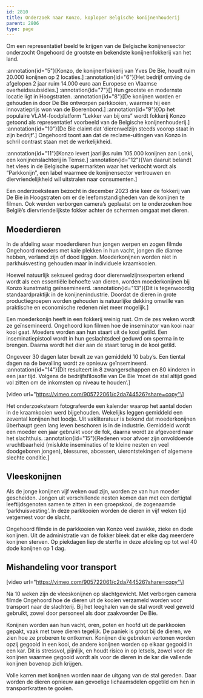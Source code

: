 ```yaml
---
id: 2810
title: Onderzoek naar Konzo, koploper Belgische konijnenhouderij
parent: 2806
type: page
---
```

Om een representatief beeld te krijgen van de Belgische konijnensector onderzocht Ongehoord de grootste en bekendste konijnenfokkerij van het land.

:annotation{id="5"}[Konzo, de konijnenfokkerij van Yves De Bie, houdt ruim 20.000 konijnen op 2 locaties.] :annotation{id="6"}[Het bedrijf ontving de afgelopen 2 jaar ruim 14.000 euro aan Europese en Vlaamse overheidssubsidies.] :annotation{id="7"}[] Hun grootste en modernste locatie ligt in Hoogstraten. :annotation{id="8"}[De konijnen worden er gehouden in door De Bie ontworpen parkkooien, waarmee hij een innovatieprijs won van de Boerenbond.] :annotation{id="9"}[Op het populaire VLAM-foodplatform “Lekker van bij ons” wordt fokkerij Konzo getoond als representatief voorbeeld van de Belgische konijnenhouderij.] :annotation{id="10"}[De Bie claimt dat ‘dierenwelzijn steeds voorop staat in zijn bedrijf’.] Ongehoord toont aan dat de reclame-uitingen van Konzo in schril contrast staan met de werkelijkheid.

:annotation{id="11"}[Konzo levert jaarlijks ruim 105.000 konijnen aan Lonki, een konijnenslachterij in Temse.] :annotation{id="12"}[Van daaruit belandt het vlees in de Belgische supermarkten waar het verkocht wordt als “Parkkonijn”, een label waarmee de konijnensector vertrouwen en diervriendelijkheid wil uitstralen naar consumenten.]

Een onderzoeksteam bezocht in december 2023 drie keer de fokkerij van De Bie in Hoogstraten om er de leefomstandigheden van de konijnen te filmen. Ook werden verborgen camera’s geplaatst om te onderzoeken hoe België’s diervriendelijkste fokker achter de schermen omgaat met dieren.

## Moederdieren

In de afdeling waar moederdieren hun jongen werpen en zogen filmde Ongehoord moeders met kale plekken in hun vacht, jongen die diarree hebben, verlamd zijn of dood liggen. Moederkonijnen worden niet in parkhuisvesting gehouden maar in individuele kraamkooien.

Hoewel natuurlijk seksueel gedrag door dierenwelzijnsexperten erkend wordt als een essentiële behoefte van dieren, worden moederkonijnen bij Konzo kunstmatig geïnsemineerd. :annotation{id="13"}[Dit is tegenwoordig standaardpraktijk in de konijnenindustrie. Doordat de dieren in grote productiegroepen worden gehouden is natuurlijke dekking omwille van praktische en economische redenen niet meer mogelijk.]

Een moederkonijn heeft in een fokkerij weinig rust. Om de zes weken wordt ze geïnsemineerd. Ongehoord kon filmen hoe de inseminator van kooi naar kooi gaat. Moeders worden aan hun staart uit de kooi getild. Een inseminatiepistool wordt in hun geslachtsdeel geduwd om sperma in te brengen. Daarna wordt het dier aan de staart terug in de kooi getild.

Ongeveer 30 dagen later bevalt ze van gemiddeld 10 baby’s. Een tiental dagen na de bevalling wordt ze opnieuw geïnsemineerd. :annotation{id="14"}[Dit resulteert in 8 zwangerschappen en 80 kinderen in een jaar tijd. Volgens de bedrijfsfilosofie van De Bie ‘moet de stal altijd goed vol zitten om de inkomsten op niveau te houden’.]

\[video url="https://vimeo.com/905722061/c2da744526?share=copy"\]

Het onderzoeksteam fotografeerde een kalender waarop het aantal doden in de kraamkooien werd bijgehouden. Wekelijks leggen gemiddeld een zevental konijnen het loodje. Uit vakliteratuur is bekend dat moederkonijnen überhaupt geen lang leven beschoren is in de industrie. Gemiddeld wordt een moeder een jaar gebruikt voor de fok, daarna wordt ze afgevoerd naar het slachthuis. :annotation{id="15"}[Redenen voor afvoer zijn onvoldoende vruchtbaarheid (mislukte inseminaties of te kleine nesten en veel doodgeboren jongen), blessures, abcessen, uierontstekingen of algemene slechte conditie.]

## Vleeskonijnen

Als de jonge konijnen vijf weken oud zijn, worden ze van hun moeder gescheiden. Jongen uit verschillende nesten komen dan met een dertigtal leeftijdsgenoten samen te zitten in een groepskooi, de zogenaamde ‘parkhuisvesting’. In deze parkkooien worden de dieren in vijf weken tijd vetgemest voor de slacht.

Ongehoord filmde in de parkkooien van Konzo veel zwakke, zieke en dode konijnen. Uit de administratie van de fokker bleek dat er elke dag meerdere konijnen sterven. Op piekdagen liep de sterfte in deze afdeling op tot wel 40 dode konijnen op 1 dag.

## Mishandeling voor transport

\[video url="https://vimeo.com/905722061/c2da744526?share=copy"\]

Na 10 weken zijn de vleeskonijnen op slachtgewicht. Met verborgen camera filmde Ongehoord hoe de dieren uit de kooien verzameld worden voor transport naar de slachterij. Bij het leeghalen van de stal wordt veel geweld gebruikt, zowel door personeel als door zaakvoerder De Bie.

Konijnen worden aan hun vacht, oren, poten en hoofd uit de parkkooien gepakt, vaak met twee dieren tegelijk. De paniek is groot bij de dieren, we zien hoe ze proberen te ontkomen. Konijnen die gebreken vertonen worden opzij gegooid in een kooi, de andere konijnen worden op elkaar gegooid in een kar. Dit is stressvol, pijnlijk, en houdt risico in op letsels, zowel voor de konijnen waarmee gegooid wordt als voor de dieren in de kar die vallende konijnen bovenop zich krijgen.

Volle karren met konijnen worden naar de uitgang van de stal gereden. Daar worden de dieren opnieuw aan gevoelige lichaamsdelen opgetild om hen in transportkratten te gooien.
